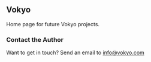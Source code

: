 ## Vokyo

Home page for future Vokyo projects.

### Contact the Author

Want to get in touch? Send an email to info@vokyo.com



